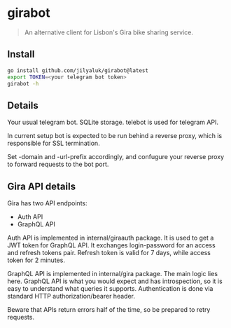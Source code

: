# girabot

> An alternative client for Lisbon's Gira bike sharing service.

## Install

```sh
go install github.com/jilyaluk/girabot@latest
export TOKEN=<your telegram bot token>
girabot -h
```

## Details

Your usual telegram bot. SQLite storage. telebot is used for telegram API.

In current setup bot is expected to be run behind a reverse proxy, which is responsible for SSL termination.

Set -domain and -url-prefix accordingly, and confugure your reverse proxy to forward requests to the bot port.

## Gira API details

Gira has two API endpoints:

- Auth API
- GraphQL API

Auth API is implemented in internal/giraauth package. It is used to get a JWT token for GraphQL API.
It exchanges login-password for an access and refresh tokens pair. Refresh token is valid for 7 days, while access token for 2 minutes.

GraphQL API is implemented in internal/gira package. The main logic lies here.
GraphQL API is what you would expect and has introspection, so it is easy to understand what queries it supports. Authentication is done via standard HTTP authorization/bearer header.

Beware that APIs return errors half of the time, so be prepared to retry requests.
